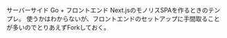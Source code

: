 サーバーサイド Go + フロントエンド Next.jsのモノリスSPAを作るときのテンプレ。
使うかはわからないが、フロントエンドのセットアップに手間取ることが多いのでとりあえずForkしておく。
